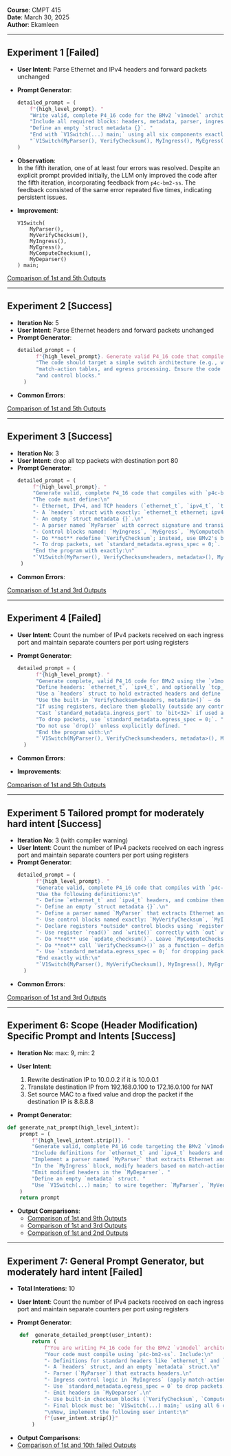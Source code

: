 **Course**: CMPT 415  
**Date**: March 30, 2025  
**Author**: Ekamleen  

---

## Experiment 1 [**Failed**]

- **User Intent**: Parse Ethernet and IPv4 headers and forward packets unchanged
- **Prompt Generator**:  
    ```python
    detailed_prompt = (
        f"{high_level_prompt}. "
        "Write valid, complete P4_16 code for the BMv2 `v1model` architecture that compiles with `p4c-bm2-ss`. "
        "Include all required blocks: headers, metadata, parser, ingress, egress, deparser, VerifyChecksum, ComputeChecksum. "
        "Define an empty `struct metadata {}`. "
        "End with `V1Switch(...) main;` using all six components exactly:\n"
        "`V1Switch(MyParser(), VerifyChecksum(), MyIngress(), MyEgress(), MyComputeChecksum(), MyDeparser()) main;`"
    )
    ```

- **Observation**:  
  In the fifth iteration, one of at least four errors was resolved. Despite an explicit prompt provided initially, the LLM only improved the code after the fifth iteration, incorporating feedback from `p4c-bm2-ss`. The feedback consisted of the same error repeated five times, indicating persistent issues.

- **Improvement**:  
    ```p4
    V1Switch(
        MyParser(),
        MyVerifyChecksum(),
        MyIngress(),
        MyEgress(),
        MyComputeChecksum(),
        MyDeparser()
    ) main;
    ```


 [Comparison of 1st and 5th Outputs](experiment1-failed/1-and-5-summary.txt)


---

## Experiment 2 [**Success**]

- **Iteration No**: 5 
- **User Intent**: Parse Ethernet headers and forward packets unchanged
- **Prompt Generator**:  
  ```python
  detailed_prompt = (
        f"{high_level_prompt}. Generate valid P4_16 code that compiles successfully using p4c-bm2-ss. "
        "The code should target a simple switch architecture (e.g., v1model) and include basic packet parsing, "
        "match-action tables, and egress processing. Ensure the code is complete with necessary headers, parsers, "
        "and control blocks."
    )
    ```
- **Common Errors**:

 [Comparison of 1st and 5th Outputs](experiment2-success/1_5_Output.txt)


---

## Experiment 3 [**Success**]

- **Iteration No**: 3 
- **User Intent**: drop all tcp packets with destination port 80 
- **Prompt Generator**:  
   ```python
  detailed_prompt = (
        f"{high_level_prompt}. "
        "Generate valid, complete P4_16 code that compiles with `p4c-bm2-ss` for the BMv2 `v1model` architecture. "
        "The code must define:\n"
        "- Ethernet, IPv4, and TCP headers (`ethernet_t`, `ipv4_t`, `tcp_t`).\n"
        "- A `headers` struct with exactly: `ethernet_t ethernet; ipv4_t ipv4; tcp_t tcp;`\n"
        "- An empty `struct metadata {}`.\n"
        "- A parser named `MyParser` with correct signature and transitions for Ethernet → IPv4 → TCP.\n"
        "- Control blocks named: `MyIngress`, `MyEgress`, `MyComputeChecksum`, `MyDeparser` (can be empty).\n"
        "- Do **not** redefine `VerifyChecksum`; instead, use BMv2's built-in: `VerifyChecksum<headers, metadata>()`.\n"
        "- To drop packets, set `standard_metadata.egress_spec = 0;`. Do **not** use `drop()` unless defined.\n"
        "End the program with exactly:\n"
        "`V1Switch(MyParser(), VerifyChecksum<headers, metadata>(), MyIngress(), MyEgress(), MyComputeChecksum(), MyDeparser()) main;`"
    )
    ```
- **Common Errors**:

 [Comparison of 1st and 3rd Outputs](experiment3-success/1_3_output.txt)

---

## Experiment 4 [**Failed**]

- **User Intent**: Count the number of IPv4 packets received on each ingress port and maintain separate counters per port using registers
- **Prompt Generator**:
  ```python
  detailed_prompt = (
        f"{high_level_prompt}. "
        "Generate complete, valid P4_16 code for BMv2 using the `v1model` architecture that compiles with `p4c-bm2-ss`. "
        "Define headers: `ethernet_t`, `ipv4_t`, and optionally `tcp_t` if needed. "
        "Use a `headers` struct to hold extracted headers and define an empty `metadata` struct. "
        "Use the built-in `VerifyChecksum<headers, metadata>()` — do not redefine it. "
        "If using registers, declare them globally (outside any control blocks) and access them using correct `bit<32>` indices. "
        "Cast `standard_metadata.ingress_port` to `bit<32>` if used as register index. "
        "To drop packets, use `standard_metadata.egress_spec = 0;`. "
        "Do not use `drop()` unless explicitly defined. "
        "End the program with:\n"
        "`V1Switch(MyParser(), VerifyChecksum<headers, metadata>(), MyIngress(), MyEgress(), MyComputeChecksum(), MyDeparser()) main;`"
    )
  ```
  
- **Common Errors**:  
- **Improvements**:

[Comparison of 1st and 5th Outputs](experiment4-failed/1_5_output.txt)

---

## Experiment 5 Tailored prompt for moderately hard intent [**Success**]

- **Iteration No**: 3 (with compiler warning)
- **User Intent**: Count the number of IPv4 packets received on each ingress port and maintain separate counters per port using registers
- **Prompt Generator**:  
  ```python
  detailed_prompt = (
        f"{high_level_prompt}. "
        "Generate valid, complete P4_16 code that compiles with `p4c-bm2-ss` for the BMv2 `v1model` architecture. "
        "Use the following definitions:\n"
        "- Define `ethernet_t` and `ipv4_t` headers, and combine them in `struct headers`.\n"
        "- Define an empty `struct metadata {}`.\n"
        "- Define a parser named `MyParser` that extracts Ethernet and IPv4 headers using `etherType`.\n"
        "- Use control blocks named exactly: `MyVerifyChecksum`, `MyIngress`, `MyEgress`, `MyComputeChecksum`, `MyDeparser`.\n"
        "- Declare registers *outside* control blocks using `register<bit<32>>(256)` syntax.\n"
        "- Use register `read()` and `write()` correctly with `out` variable and matching index types (e.g., cast `ingress_port` to `bit<32>`).\n"
        "- Do **not** use `update_checksum()`. Leave `MyComputeChecksum` empty or correctly define `UpdateChecksum<>()` if needed.\n"
        "- Do **not** call `VerifyChecksum<>()` as a function — define `MyVerifyChecksum` control block instead.\n"
        "- Use `standard_metadata.egress_spec = 0;` for dropping packets.\n"
        "End exactly with:\n"
        "`V1Switch(MyParser(), MyVerifyChecksum(), MyIngress(), MyEgress(), MyComputeChecksum(), MyDeparser()) main;`"
    )
  ```
- **Common Errors**:

 
 [Comparison of 1st and 3rd Outputs](experiment5-success/1_3_output.txt)


---

## Experiment 6: Scope (Header Modification) Specific Prompt and Intents [**Success**]

- **Iteration No**: max: 9, min: 2  
- **User Intent**:  
  1) Rewrite destination IP to 10.0.0.2 if it is 10.0.0.1  
  2) Translate destination IP from 192.168.0.100 to 172.16.0.100 for NAT  
  3) Set source MAC to a fixed value and drop the packet if the destination IP is 8.8.8.8  

- **Prompt Generator**:
```python
def generate_nat_prompt(high_level_intent):
    prompt = (
        f"{high_level_intent.strip()}. "
        "Generate valid, complete P4_16 code targeting the BMv2 `v1model` architecture that compiles with `p4c-bm2-ss`. "
        "Include definitions for `ethernet_t` and `ipv4_t` headers and use a `headers` struct to hold them. "
        "Implement a parser named `MyParser` that extracts Ethernet and IPv4 headers. "
        "In the `MyIngress` block, modify headers based on match-action logic. "
        "Emit modified headers in the `MyDeparser`. "
        "Define an empty `metadata` struct. "
        "Use `V1Switch(...) main;` to wire together: `MyParser`, `MyVerifyChecksum`, `MyIngress`, `MyEgress`, `MyComputeChecksum`, `MyDeparser`."
    )
    return prompt
```

- **Output Comparisons**:
  - [Comparison of 1st and 9th Outputs](header_modification_NAT/experiment1-success/1_9_Output.txt)  
  - [Comparison of 1st and 3rd Outputs](header_modification_NAT/experiment2-success/1_3_output.txt)  
  - [Comparison of 1st and 2nd Outputs](header_modification_NAT/experiment1-success/1_2_output.txt)  

--- 


## Experiment 7: General Prompt Generator, but moderately hard intent [**Failed**]

- **Total Interations**: 10 

- **User Intent**: Count the number of IPv4 packets received on each ingress port and maintain separate counters per port using registers

- **Prompt Generator**:
```python 
    def  generate_detailed_prompt(user_intent):
        return (
            f"You are writing P4_16 code for the BMv2 `v1model` architecture. "
            "Your code must compile using `p4c-bm2-ss`. Include:\n"
            "- Definitions for standard headers like `ethernet_t` and `ipv4_t`.\n"
            "- A `headers` struct, and an empty `metadata` struct.\n"
            "- Parser (`MyParser`) that extracts headers.\n"
            "- Ingress control logic in `MyIngress` (apply match-action).\n"
            "- Use `standard_metadata.egress_spec = 0` to drop packets.\n"
            "- Emit headers in `MyDeparser`.\n"
            "- Use built-in checksum blocks (`VerifyChecksum`, `ComputeChecksum`) or leave empty.\n"
            "- Final block must be: `V1Switch(...) main;` using all 6 components.\n"
            "\nNow, implement the following user intent:\n"
            f"{user_intent.strip()}"
        )
```
- **Output Comparisons**:
 - [Comparison of 1st and 10th failed Outputs](experiment7-failed/output_2.txt)  

